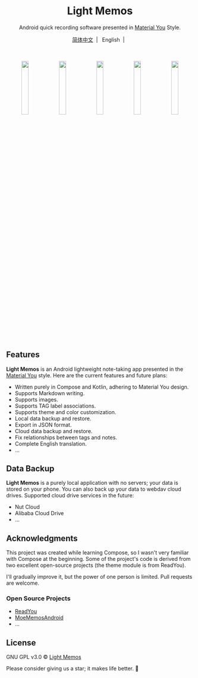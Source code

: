 

<div align="center">
    <h1>Light Memos</h1>
    <p>Android quick recording software presented in <a target="_blank" href="https://m3.material.io/">Material You</a> Style.</p>
    <a target="_blank" href="todo">简体中文</a>&nbsp;&nbsp;|&nbsp;&nbsp;
    English&nbsp;&nbsp;|&nbsp;&nbsp;</p>
    <br/>
    <br/>
    <img src="https://s1.ax1x.com/2023/09/07/pPyNFZq.png" width="19.2%" alt="" />
    <img src="https://s1.ax1x.com/2023/09/07/pPyNAoV.png" width="19.2%" alt="" />
    <img src="https://s1.ax1x.com/2023/09/07/pPyNPLn.png" width="19.2%" alt="" />
    <img src="https://s1.ax1x.com/2023/09/07/pPyNCss.png" width="19.2%" alt="" />
    <img src="https://s1.ax1x.com/2023/09/07/pPyN9Mj.png" width="19.2%" alt="" />
</div>

## Features

**Light Memos** is an Android lightweight note-taking app presented in the [Material You](https://m3.material.io/) style. Here are the current features and future plans:

-  Written purely in Compose and Kotlin, adhering to Material You design.
-  Supports Markdown writing.
-  Supports images.
-  Supports TAG label associations.
-  Supports theme and color customization.
-  Local data backup and restore.
-  Export in JSON format.
-  Cloud data backup and restore.
-  Fix relationships between tags and notes.
-  Complete English translation.
-  ...

## Data Backup

**Light Memos** is a purely local application with no servers; your data is stored on your phone. You can also back up your data to webdav cloud drives. Supported cloud drive services in the future:

-  Nut Cloud
-  Alibaba Cloud Drive
-  ...

## Acknowledgments

This project was created while learning Compose, so I wasn't very familiar with Compose at the beginning. Some of the project's code is derived from two excellent open-source projects (the theme module is from ReadYou).

I'll gradually improve it, but the power of one person is limited. Pull requests are welcome.

### Open Source Projects

- [ReadYou](https://github.com/Ashinch/ReadYou)
- [MoeMemosAndroid](https://github.com/mudkipme/MoeMemosAndroid)
- ...

## License

GNU GPL v3.0 © [Light Memos](https://github.com/ldlywt/Memos/blob/master/LICENSE)

Please consider giving us a star; it makes life better. **🌟**

